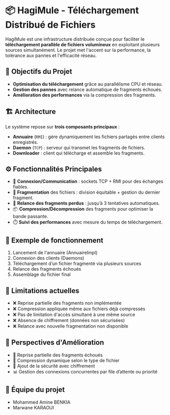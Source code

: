 # 📦 HagiMule - Téléchargement Distribué de Fichiers

HagiMule est une infrastructure distribuée conçue pour faciliter le **téléchargement parallèle de fichiers volumineux** en exploitant plusieurs sources simultanément. Le projet met l'accent sur la performance, la tolérance aux pannes et l'efficacité réseau.

## 🎯 Objectifs du Projet

- **Optimisation du téléchargement** grâce au parallélisme CPU et réseau.
- **Gestion des pannes** avec relance automatique de fragments échoués.
- **Amélioration des performances** via la compression des fragments.

## 🏗️ Architecture

Le système repose sur **trois composants principaux** :

- **Annuaire** (`RMI`) : gère dynamiquement les fichiers partagés entre clients enregistrés.
- **Daemon** (`TCP`) : serveur qui transmet les fragments de fichiers.
- **Downloader** : client qui télécharge et assemble les fragments.

## ⚙️ Fonctionnalités Principales

- 📡 **Connexion/Communication** : sockets TCP + RMI pour des échanges fiables.
- 📂 **Fragmentation** des fichiers : division équitable + gestion du dernier fragment.
- 🔄 **Relance des fragments perdus** : jusqu’à 3 tentatives automatiques.
- 📦 **Compression/Décompression** des fragments pour optimiser la bande passante.
- ⏱️ **Suivi des performances** avec mesure du temps de téléchargement.

## 🧪 Exemple de fonctionnement

1. Lancement de l'annuaire (AnnuaireImpl)
2. Connexion des clients (Daemons)
3. Téléchargement d’un fichier fragmenté via plusieurs sources
4. Relance des fragments échoués
5. Assemblage du fichier final

## 🚫 Limitations actuelles

- ❌ Reprise partielle des fragments non implémentée
- ❌ Compression appliquée même aux fichiers déjà compressés
- ❌ Pas de limitation d'accès simultané à une même source
- ❌ Absence de chiffrement (données non sécurisées)
- ❌ Relance avec nouvelle fragmentation non disponible

## 🚀 Perspectives d'Amélioration

- 📁 Reprise partielle des fragments échoués
- 🎯 Compression dynamique selon le type de fichier
- 🔐 Ajout de la sécurité avec chiffrement
- 📊 Gestion des connexions concurrentes par file d’attente ou priorité

## 👥 Équipe du projet

- Mohammed Amine BENKIA  
- Marwane KARAOUI
